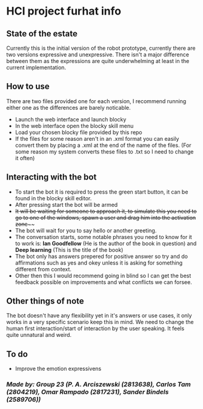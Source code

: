 # HCI project furhat info
## State of the estate
Currently this is the initial version of the robot prototype, currently there are two versions expressive and unexpressive. 
There isn't a major difference between them as the expressions are quite underwhelming at least in the current implementation.
## How to use
There are two files provided one for each version, I recommend running either one as the differences are barely noticable.
- Launch the web interface and launch blocky
- In the web interface open the blocky skill menu
- Load your chosen blocky file provided by this repo
- If the files for some reason aren't in an .xml format you can easily convert them by placing a .xml at the end of the name of the files.
(For some reason my system converts these files to .txt so I need to change it often)
## Interacting with the bot
- To start the bot it is required to press the green start button, it can be found in the blocky skill editor.
- After pressing start the bot will be armed
- ~~It will be waiting for someone to approach it, to simulate this you need to go to one of the windows, spawn a user and drag him into the activation zone~~~~
- The bot will wait for you to say hello or another greeting.
- The conversation starts, some notable phrases you need to know for it to work is: __Ian Goodfellow__ (He is the author of the book in question) and __Deep learning__ (This is the title of the book)
- The bot only has answers prepered for positive answer so try and do affirmations such as yes and okey unless it is asking for something different from context.
- Other then this I would recommend going in blind so I can get the best feedback possible on improvements and what conflicts we can forsee.

## Other things of note
The bot doesn't have any flexibility yet in it's answers or use cases, it only works in a very specific scenario keep this in mind.
We need to change the human first interaction/start of interaction by the user speaking. It feels quite unnatural and weird.

## To do
- Improve the emotion expressivens
### _Made by: Group 23 (P. A. Arciszewski (2813638), Carlos Tam (2804219), Omar Rampado (2817231), Sander Bindels (2589706))_
